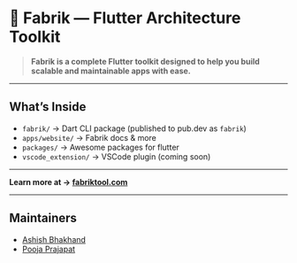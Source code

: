 # 🧱 Fabrik — Flutter Architecture Toolkit

>**Fabrik is a complete Flutter toolkit designed to help you build scalable and maintainable apps with ease.**

---

## What’s Inside

- `fabrik/` → Dart CLI package (published to pub.dev as `fabrik`)
- `apps/website/` → Fabrik docs & more
- `packages/` → Awesome packages for flutter
- `vscode_extension/` → VSCode plugin (coming soon)

---

**Learn more at → [fabriktool.com](https://www.fabriktool.com)**

---

## Maintainers

- [Ashish Bhakhand](https://github.com/abhakhand)
- [Pooja Prajapat](https://github.com/reachpooja)
